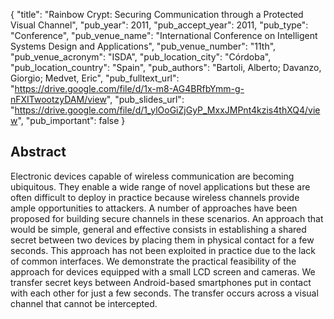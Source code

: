 {
  "title": "Rainbow Crypt: Securing Communication through a Protected Visual Channel",
  "pub_year": 2011,
  "pub_accept_year": 2011,
  "pub_type": "Conference",
  "pub_venue_name": "International Conference on Intelligent Systems Design and Applications",
  "pub_venue_number": "11th",
  "pub_venue_acronym": "ISDA",
  "pub_location_city": "Córdoba",
  "pub_location_country": "Spain",
  "pub_authors": "Bartoli, Alberto; Davanzo, Giorgio; Medvet, Eric",
  "pub_fulltext_url": "https://drive.google.com/file/d/1x-m8-AG4BRfbYmm-g-nFXITwootzyDAM/view",
  "pub_slides_url": "https://drive.google.com/file/d/1_ylOoGiZjGyP_MxxJMPnt4kzis4thXQ4/view",
  "pub_important": false
}

## Abstract
Electronic devices capable of wireless communication are becoming ubiquitous. They enable a wide range of novel applications but these are often difficult to deploy in practice because wireless channels provide ample opportunities to attackers. A number of approaches have been proposed for building secure channels in these scenarios. An approach that would be simple, general and effective consists in establishing a shared secret between two devices by placing them in physical contact for a few seconds. This approach has not been exploited in practice due to the lack of common interfaces. We demonstrate the practical feasibility of the approach for devices equipped with a small LCD screen and cameras. We transfer secret keys between Android-based smartphones put in contact with each other for just a few seconds. The transfer occurs across a visual channel that cannot be intercepted.
